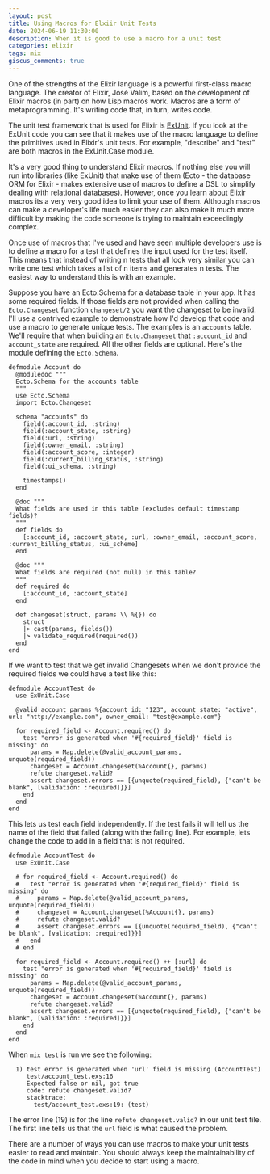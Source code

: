 ```yaml
---
layout: post
title: Using Macros for Elxiir Unit Tests
date: 2024-06-19 11:30:00
description: When it is good to use a macro for a unit test
categories: elixir
tags: mix
giscus_comments: true
---
```


One of the strengths of the Elixir language is a powerful first-class macro language. The creator
of Elixir, José Valim, based on the development of Elixir macros (in part) on how Lisp macros work.
Macros are a form of metaprogramming. It's writing code that, in turn, writes code.

The unit test framework that is used for Elixir is [ExUnit](https://hexdocs.pm/ex_unit/ExUnit.html).
If you look at the ExUnit code you can see that it makes use of the macro language to define the
primitives used in Elixir's unit tests. For example, "describe" and "test" are both macros in the
ExUnit.Case module.

It's a very good thing to understand Elixir macros. If nothing else you will run into libraries
(like ExUnit) that make use of them (Ecto - the database ORM for Elixir - makes extensive use of
macros to define a DSL to simplify dealing with relational databases). However, once you learn
about Elixir macros its a very very good idea to limit your use of them. Although macros can
make a developer's life much easier they can also make it much more difficult by making the code
someone is trying to maintain exceedingly complex.

Once use of macros that I've used and have seen multiple developers use is to define a macro
for a test that defines the input used for the test itself. This means that instead of writing
n tests that all look very similar you can write one test which takes a list of n items and
generates n tests. The easiest way to understand this is with an example.

Suppose you have an Ecto.Schema for a database table in your app. It has some required fields.
If those fields are not provided when calling the `Ecto.Changeset` function `changeset/2` you
want the changeset to be invalid. I'll use a contrived example to demonstrate how I'd develop
that code and use a macro to generate unique tests. The examples is an `accounts` table.
We'll require that when building an `Ecto.Changeset` that `:account_id` and `account_state`
are required. All the other fields are optional. Here's the module defining the `Ecto.Schema`.

```
defmodule Account do
  @moduledoc """
  Ecto.Schema for the accounts table
  """
  use Ecto.Schema
  import Ecto.Changeset

  schema "accounts" do
    field(:account_id, :string)
    field(:account_state, :string)
    field(:url, :string)
    field(:owner_email, :string)
    field(:account_score, :integer)
    field(:current_billing_status, :string)
    field(:ui_schema, :string)

    timestamps()
  end

  @doc """
  What fields are used in this table (excludes default timestamp fields)?
  """
  def fields do
    [:account_id, :account_state, :url, :owner_email, :account_score, :current_billing_status, :ui_scheme]
  end

  @doc """
  What fields are required (not null) in this table?
  """
  def required do
    [:account_id, :account_state]
  end

  def changeset(struct, params \\ %{}) do
    struct
    |> cast(params, fields())
    |> validate_required(required())
  end
end
```

If we want to test that we get invalid Changesets when we don't provide the required fields we could have
a test like this:

```
defmodule AccountTest do
  use ExUnit.Case

  @valid_account_params %{account_id: "123", account_state: "active", url: "http://example.com", owner_email: "test@example.com"}

  for required_field <- Account.required() do
    test "error is generated when '#{required_field}' field is missing" do
      params = Map.delete(@valid_account_params, unquote(required_field))
      changeset = Account.changeset(%Account{}, params)
      refute changeset.valid?
      assert changeset.errors == [{unquote(required_field), {"can't be blank", [validation: :required]}}]
    end
  end
end
```

This lets us test each field independently. If the test fails it will tell us the name of the field that failed
(along with the failing line). For example, lets change the code to add in a field that is not required.

```
defmodule AccountTest do
  use ExUnit.Case

  # for required_field <- Account.required() do
  #   test "error is generated when '#{required_field}' field is missing" do
  #     params = Map.delete(@valid_account_params, unquote(required_field))
  #     changeset = Account.changeset(%Account{}, params)
  #     refute changeset.valid?
  #     assert changeset.errors == [{unquote(required_field), {"can't be blank", [validation: :required]}}]
  #   end
  # end

  for required_field <- Account.required() ++ [:url] do
    test "error is generated when '#{required_field}' field is missing" do
      params = Map.delete(@valid_account_params, unquote(required_field))
      changeset = Account.changeset(%Account{}, params)
      refute changeset.valid?
      assert changeset.errors == [{unquote(required_field), {"can't be blank", [validation: :required]}}]
    end
  end
end
```

When `mix test` is run we see the following:

```
  1) test error is generated when 'url' field is missing (AccountTest)
     test/account_test.exs:16
     Expected false or nil, got true
     code: refute changeset.valid?
     stacktrace:
       test/account_test.exs:19: (test)
```

The error line (19) is for the line `refute changeset.valid?` in our unit test file. The
first line tells us that the `url` field is what caused the problem.

There are a number of ways you can use macros to make your unit tests easier to read and maintain.
You should always keep the maintainability of the code in mind when you decide to start using
a macro.
